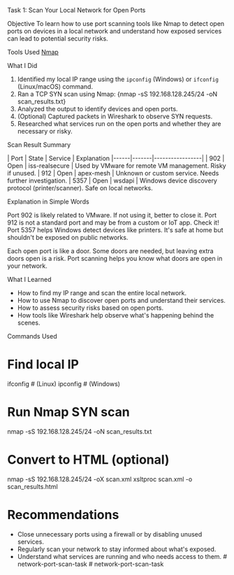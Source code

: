  Task 1: Scan Your Local Network for Open Ports

Objective
To learn how to use port scanning tools like Nmap to detect open ports on devices in a local network and understand how exposed services can lead to potential security risks.

Tools Used
[Nmap](https://nmap.org/)

What I Did
1. Identified my local IP range using the `ipconfig` (Windows) or `ifconfig` (Linux/macOS) command.
2. Ran a TCP SYN scan using Nmap:
   {nmap -sS 192.168.128.245/24 -oN scan_results.txt}
3. Analyzed the output to identify devices and open ports.
4. (Optional) Captured packets in Wireshark to observe SYN requests.
5. Researched what services run on the open ports and whether they are necessary or risky.

Scan Result Summary

| Port | State | Service         | Explanation 
|------|-------|-----------------|
| 902  | Open  | iss-realsecure  | Used by VMware for remote VM management. Risky if unused. 
| 912  | Open  | apex-mesh       | Unknown or custom service. Needs further investigation. 
| 5357 | Open  | wsdapi          | Windows device discovery protocol (printer/scanner). Safe on local networks.

Explanation in Simple Words

Port 902 is likely related to VMware. If not using it, better to close it.
Port 912 is not a standard port and may be from a custom or IoT app. Check it!
Port 5357 helps Windows detect devices like printers. It's safe at home but shouldn't be exposed on public networks.

Each open port is like a door. Some doors are needed, but leaving extra doors open is a risk. Port scanning helps you know what doors are open in your network.

 What I Learned

- How to find my IP range and scan the entire local network.
- How to use Nmap to discover open ports and understand their services.
- How to assess security risks based on open ports.
- How tools like Wireshark help observe what's happening behind the scenes.


Commands Used

# Find local IP
ifconfig       # (Linux)
ipconfig       # (Windows)

# Run Nmap SYN scan
nmap -sS 192.168.128.245/24 -oN scan_results.txt

# Convert to HTML (optional)
nmap -sS 192.168.128.245/24 -oX scan.xml
xsltproc scan.xml -o scan_results.html

# Recommendations

- Close unnecessary ports using a firewall or by disabling unused services.
- Regularly scan your network to stay informed about what's exposed.
- Understand what services are running and who needs access to them.
#   n e t w o r k - p o r t - s c a n - t a s k  
 #   n e t w o r k - p o r t - s c a n - t a s k  
 